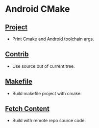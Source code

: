 # Android CMake

## [Project](/lib_project)
* Print Cmake and Android toolchain args.

## [Contrib](/lib_contrib)
* Use source out of current tree.

## [Makefile](/lib_makefile)
* Build makefile project with cmake.

## [Fetch Content](/lib_fetch_content)
* Build with remote repo source code.